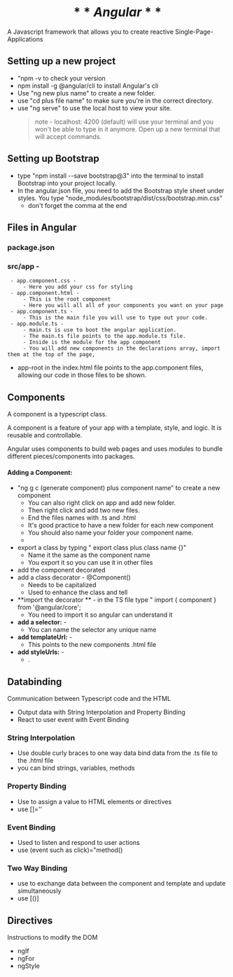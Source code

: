 #  $$ ** Angular ** $$
 A Javascript framework that allows you to create reactive Single-Page-Applications
 
## Setting up a new project
- "npm -v to check your version
- npm install -g @angular/cli to install Angular's cli
- Use "ng new plus name" to create a new folder.
- use "cd plus file name" to make sure you're in the correct directory.
- use "ng serve" to use the local host to view your site.
	>note - localhost: 4200 (default) will use your terminal 		 and you won't be able to type in it anymore. Open up a new 	 terminal that will accept commands.

## Setting up Bootstrap
- type "npm install --save bootstrap@3" into the terminal to install Bootstrap into your project locally.
- In the angular.json file, you need to add the Bootstrap style sheet under styles. You type "node_modules/bootstrap/dist/css/bootstrap.min.css"
	- don't forget the comma at the end	

## Files in Angular
 ### package.json
 ### src/app -
 
	 - app.component.css -
		 - Here you add your css for styling
	 - app.component.html -
		 - This is the root component
		 - Here you will all all of your components you want on your page
	 - app.component.ts -
		 - This is the main file you will use to type out your code.
	 - app.module.ts -
		 - main.ts is use to boot the angular application. 
		 - The main.ts file points to the app.module.ts file.
		 - Inside is the module for the app component
		 - You will add new components in the declarations array, import them at the top of the page, 
		 
- app-root in the index.html file points to the app.component files, allowing our code in those files to be shown.




## Components
A component is a typescript class.

A component is a feature of your app with a template, style, and logic. It is reusable and controllable.

Angular uses components to build web pages and uses modules to bundle different pieces/components into packages.
#### Adding a Component:
- "ng g c (generate component) plus component name" to create a new component
	- You can also right click on app and add new folder.
	- Then right click and add two new files.
	- End the files names with .ts and .html 
	- It's good practice to have a new folder for each new component
	- You should also name your folder your component name.
	- 
- export a class by typing " export class plus class name {}"
	- Name it the same as the component name
	- You export it so you can use it in other files
- add the component decorated
- add a class decorator - @Component()
	- Needs to be capitalized
	- Used to enhance the class and tell 
- **import the decorator ** - in the TS file type " import { component } from '@angular/core';
	- You need to import it so angular can understand it
- **add a selector:** -
	- You can name the selector any unique name
- **add templateUrl:** -
	- This points to the new components .html file
-  **add styleUrls:** -
	-  .
## Databinding
Communication between Typescript code and the HTML

- Output data with String Interpolation and Property Binding
- React to user event with Event Binding

### String Interpolation
- Use double curly braces to one way data bind data from the .ts file to the .html file
- you can bind strings, variables, methods
### Property Binding
- Use to assign a value to HTML elements or directives
- use []=''
### Event Binding
- Used to listen and respond to user actions
- use (event such as click)="method()
### Two Way Binding
- use to exchange data between the component and template and update simultaneously
- use [()]

## Directives

Instructions to modify the DOM
- ngIf
- ngFor
- ngStyle